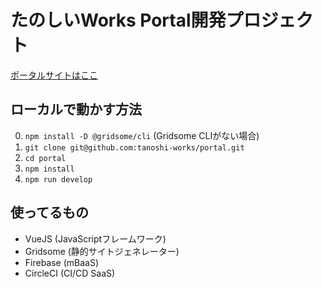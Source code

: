 # たのしいWorks Portal開発プロジェクト

[ポータルサイトはここ](https://portal.tanoshii.work)

## ローカルで動かす方法

0. `npm install -D @gridsome/cli` (Gridsome CLIがない場合)
1. `git clone git@github.com:tanoshi-works/portal.git`
2. `cd portal`
3. `npm install`
4. `npm run develop`

## 使ってるもの

- VueJS (JavaScriptフレームワーク)
- Gridsome (静的サイトジェネレーター)
- Firebase (mBaaS)
- CircleCI (CI/CD SaaS)
